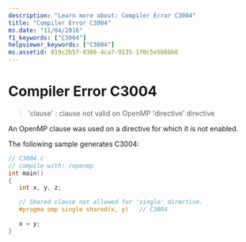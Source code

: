 ```yaml
---
description: "Learn more about: Compiler Error C3004"
title: "Compiler Error C3004"
ms.date: "11/04/2016"
f1_keywords: ["C3004"]
helpviewer_keywords: ["C3004"]
ms.assetid: 819c2b57-8366-4ca7-9135-1f0c5e5b6bb6
---
```

# Compiler Error C3004

> 'clause' : clause not valid on OpenMP 'directive' directive

An OpenMP clause was used on a directive for which it is not enabled.

The following sample generates C3004:

```c
// C3004.c
// compile with: /openmp
int main()
{
   int x, y, z;

   // Shared clause not allowed for 'single' directive.
   #pragma omp single shared(x, y)   // C3004

   x = y;
}
```

